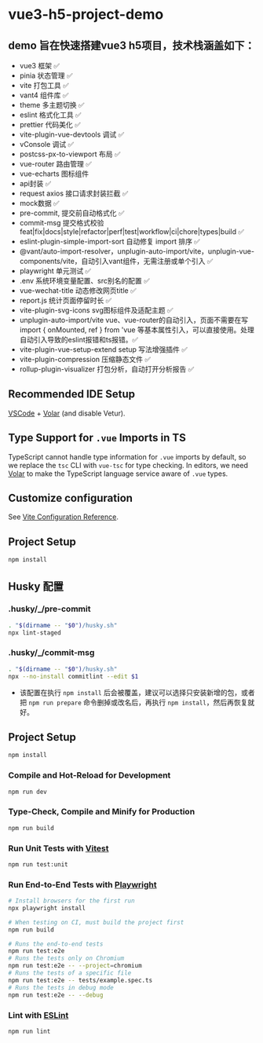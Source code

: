 # vue3-h5-project-demo

## demo 旨在快速搭建vue3 h5项目，技术栈涵盖如下：

- vue3 框架 ✅
- pinia 状态管理 ✅
- vite 打包工具 ✅
- vant4 组件库 ✅
- theme 多主题切换 ✅
- eslint 格式化工具 ✅
- prettier 代码美化 ✅
- vite-plugin-vue-devtools 调试 ✅
- vConsole 调试 ✅
- postcss-px-to-viewport 布局 ✅
- vue-router 路由管理 ✅
- vue-echarts 图标组件
- api封装 ✅
- request axios 接口请求封装拦截 ✅
- mock数据 ✅
- pre-commit, 提交前自动格式化 ✅
- commit-msg 提交格式校验 feat|fix|docs|style|refactor|perf|test|workflow|ci|chore|types|build ✅
- eslint-plugin-simple-import-sort 自动修复 import 排序 ✅
- @vant/auto-import-resolver，unplugin-auto-import/vite，unplugin-vue-components/vite，自动引入vant组件，无需注册或单个引入 ✅
- playwright 单元测试 ✅
- .env 系统环境变量配置、src别名的配置 ✅
- vue-wechat-title 动态修改网页title ✅
- report.js 统计页面停留时长 ✅
- vite-plugin-svg-icons svg图标组件及适配主题 ✅
- unplugin-auto-import/vite vue、vue-router的自动引入，页面不需要在写 import { onMounted, ref } from 'vue 等基本属性引入，可以直接使用。处理自动引入导致的eslint报错和ts报错。✅
- vite-plugin-vue-setup-extend setup 写法增强插件 ✅
- vite-plugin-compression 压缩静态文件 ✅
- rollup-plugin-visualizer 打包分析，自动打开分析报告 ✅

## Recommended IDE Setup

[VSCode](https://code.visualstudio.com/) + [Volar](https://marketplace.visualstudio.com/items?itemName=Vue.volar) (and disable Vetur).

## Type Support for `.vue` Imports in TS

TypeScript cannot handle type information for `.vue` imports by default, so we replace the `tsc` CLI with `vue-tsc` for type checking. In editors, we need [Volar](https://marketplace.visualstudio.com/items?itemName=Vue.volar) to make the TypeScript language service aware of `.vue` types.

## Customize configuration

See [Vite Configuration Reference](https://vitejs.dev/config/).

## Project Setup

```sh
npm install
```

## Husky 配置

### .husky/\_/pre-commit

```sh
. "$(dirname -- "$0")/husky.sh"
npx lint-staged
```

### .husky/\_/commit-msg

```sh
. "$(dirname -- "$0")/husky.sh"
npx --no-install commitlint --edit $1
```

- 该配置在执行 `npm install` 后会被覆盖，建议可以选择只安装新增的包，或者把 `npm run prepare` 命令删掉或改名后，再执行 `npm install`，然后再恢复就好。

## Project Setup

```sh
npm install
```

### Compile and Hot-Reload for Development

```sh
npm run dev
```

### Type-Check, Compile and Minify for Production

```sh
npm run build
```

### Run Unit Tests with [Vitest](https://vitest.dev/)

```sh
npm run test:unit
```

### Run End-to-End Tests with [Playwright](https://playwright.dev)

```sh
# Install browsers for the first run
npx playwright install

# When testing on CI, must build the project first
npm run build

# Runs the end-to-end tests
npm run test:e2e
# Runs the tests only on Chromium
npm run test:e2e -- --project=chromium
# Runs the tests of a specific file
npm run test:e2e -- tests/example.spec.ts
# Runs the tests in debug mode
npm run test:e2e -- --debug
```

### Lint with [ESLint](https://eslint.org/)

```sh
npm run lint
```
